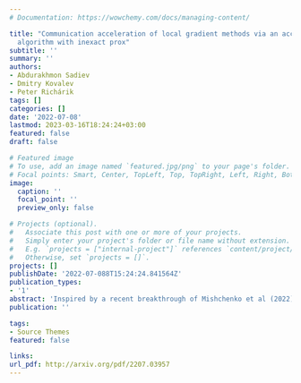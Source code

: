 ```yaml
---
# Documentation: https://wowchemy.com/docs/managing-content/

title: "Communication acceleration of local gradient methods via an accelerated primal-dual
  algorithm with inexact prox"
subtitle: ''
summary: ''
authors:
- Abdurakhmon Sadiev
- Dmitry Kovalev 
- Peter Richárik
tags: []
categories: []
date: '2022-07-08'
lastmod: 2023-03-16T18:24:24+03:00
featured: false
draft: false

# Featured image
# To use, add an image named `featured.jpg/png` to your page's folder.
# Focal points: Smart, Center, TopLeft, Top, TopRight, Left, Right, BottomLeft, Bottom, BottomRight.
image:
  caption: ''
  focal_point: ''
  preview_only: false

# Projects (optional).
#   Associate this post with one or more of your projects.
#   Simply enter your project's folder or file name without extension.
#   E.g. `projects = ["internal-project"]` references `content/project/deep-learning/index.md`.
#   Otherwise, set `projects = []`.
projects: []
publishDate: '2022-07-088T15:24:24.841564Z'
publication_types:
- '1'
abstract: 'Inspired by a recent breakthrough of Mishchenko et al (2022), who for the first time showed that local gradient steps can lead to provable communication acceleration, we propose an alternative algorithm which obtains the same communication acceleration as their method (ProxSkip). Our approach is very different, however: it is based on the celebrated method of Chambolle and Pock (2011), with several nontrivial modifications: i) we allow for an inexact computation of the prox operator of a certain smooth strongly convex function via a suitable gradient-based method (e.g., GD, Fast GD or FSFOM), ii) we perform a careful modification of the dual update step in order to retain linear convergence. Our general results offer the new state-of-the-art rates for the class of strongly convex-concave saddle-point problems with bilinear coupling characterized by the absence of smoothness in the dual function. When applied to federated learning, we obtain a theoretically better alternative to ProxSkip: our method requires fewer local steps ( O(κ1/3) or O(κ1/4), compared to  O(κ1/2) of ProxSkip), and performs a deterministic number of local steps instead. Like ProxSkip, our method can be applied to optimization over a connected network, and we obtain theoretical improvements here as well.'
publication: ''

tags:
- Source Themes
featured: false

links:
url_pdf: http://arxiv.org/pdf/2207.03957
---
```

